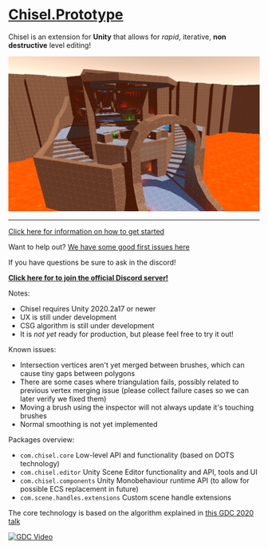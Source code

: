 # [Chisel.Prototype](https://github.com/RadicalCSG/Chisel.Prototype)

Chisel is an extension for **Unity** that allows for _rapid_, iterative, **non destructive** level editing!

![Example](Documentation/Images/chisel_example.png)

---
[Click here for information on how to get started](GettingStarted.md)

Want to help out?
[We have some good first issues here](https://github.com/RadicalCSG/Chisel.Prototype/labels/good%20first%20issue)

If you have questions be sure to ask in the discord!

**[Click here for to join the official Discord server!](https://discord.gg/zttNkPQ)**

Notes:
- Chisel requires Unity 2020.2a17 or newer
- UX is still under development
- CSG algorithm is still under development
- It is *not yet* ready for production, but please feel free to try it out!

Known issues:
* Intersection vertices aren't yet merged between brushes, which can cause tiny gaps between polygons
* There are some cases where triangulation fails, possibly related to previous vertex merging issue
  (please collect failure cases so we can later verify we fixed them)
* Moving a brush using the inspector will not always update it's touching brushes
* Normal smoothing is not yet implemented

Packages overview:
* `com.chisel.core` Low-level API and functionality (based on DOTS technology)
* `com.chisel.editor` Unity Scene Editor functionality and API, tools and UI
* `com.chisel.components` Unity Monobehaviour runtime API (to allow for possible ECS replacement in future)
* `com.scene.handles.extensions` Custom scene handle extensions

The core technology is based on the algorithm explained in [this GDC 2020 talk](http://www.youtube.com/watch?v=Iqmg4gblreo)

[![GDC Video](http://img.youtube.com/vi/Iqmg4gblreo/0.jpg)](http://www.youtube.com/watch?v=Iqmg4gblreo "Geometry in Milliseconds: Real-Time Constructive Solid Geometry")
